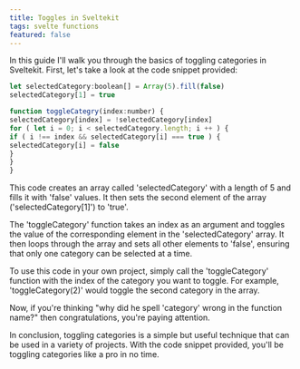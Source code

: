 ```yaml
---
title: Toggles in Sveltekit
tags: svelte functions
featured: false
---
```


In this guide I'll walk you through the basics of toggling categories in Sveltekit. First, let's take a look at the code snippet provided:

```javascript
let selectedCategory:boolean[] = Array(5).fill(false)
selectedCategory[1] = true

function toggleCategry(index:number) {
selectedCategory[index] = !selectedCategory[index]
for ( let i = 0; i < selectedCategory.length; i ++ ) {
if ( i !== index && selectedCategory[i] === true ) {
selectedCategory[i] = false
}
}
}
```

This code creates an array called 'selectedCategory' with a length of 5 and fills it with 'false' values. It then sets the second element of the array ('selectedCategory[1]') to 'true'.

The 'toggleCategory' function takes an index as an argument and toggles the value of the corresponding element in the 'selectedCategory' array. It then loops through the array and sets all other elements to 'false', ensuring that only one category can be selected at a time.

To use this code in your own project, simply call the 'toggleCategory' function with the index of the category you want to toggle. For example, 'toggleCategory(2)' would toggle the second category in the array.

Now, if you're thinking "why did he spell 'category' wrong in the function name?" then congratulations, you're paying attention.

In conclusion, toggling categories is a simple but useful technique that can be used in a variety of projects. With the code snippet provided, you'll be toggling categories like a pro in no time.